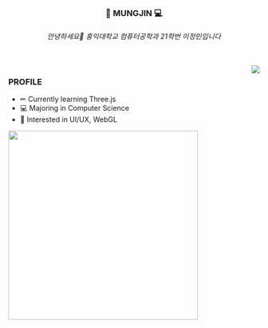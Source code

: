 
<div align="center">
  
  ### 🎼 MUNGJIN 💻
  
  ###### 안녕하세요👋 홍익대학교 컴퓨터공학과 21학번 이정민입니다

</div>
<br>
<img align="right" src="https://spotify-recently-played-readme.vercel.app/api?user=31sjel3mwc2yhd6o2isbdwk7fk4m&count=4"/>

### PROFILE 
- ✏ Currently learning Three.js
- 💻 Majoring in Computer Science
- 🎇 Interested in UI/UX, WebGL

<img align="left" src="https://github-readme-tistory-card.vercel.app/api?name=jungmin402&postId=68&" width="380"/>


<br>
